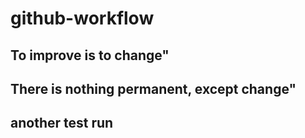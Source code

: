# github-workflow
## To improve is to change"
## There is nothing permanent, except change"


## another test run
